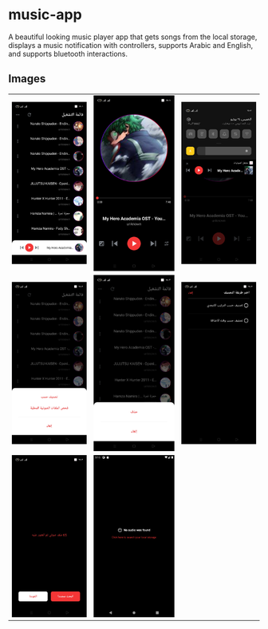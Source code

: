 # music-app

A beautiful looking music player app that gets songs from the local storage, displays a music notification with controllers, supports Arabic and English, and supports bluetooth interactions.

## Images
<table align="center">
 <tr>
  <td><img src="https://github.com/omarzer0/music-app/blob/master/assets/music1.jpg" alt="Home 1"</td>
  <td><img src="https://github.com/omarzer0/music-app/blob/master/assets/music2.jpg" alt="Home 2"></td>
  <td><img src="https://github.com/omarzer0/music-app/blob/master/assets/music3.jpg" alt="Home 3"></td>
 </tr>
 <tr>
  <td><img src="https://github.com/omarzer0/music-app/blob/master/assets/music5.jpg" alt="Details 1"></td>
  <td><img src="https://github.com/omarzer0/music-app/blob/master/assets/music6.jpg" alt="Details 2"></td>
  <td><img src="https://github.com/omarzer0/music-app/blob/master/assets/music7.jpg" alt="Cart with items"></td>
 </tr>
 <tr>
   <td><img src="https://github.com/omarzer0/music-app/blob/master/assets/music8.jpg" alt="Empty Cart"></td>
   <td><img src="https://github.com/omarzer0/music-app/blob/master/assets/music9.png" alt="Empty Cart"></td>
 </tr>
</table>
 
